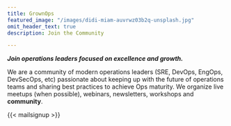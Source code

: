 ```yaml
---
title: GrownOps
featured_image: "/images/didi-miam-auvrwz03b2q-unsplash.jpg"
omit_header_text: true
description: Join the Community

---
```

**_Join operations leaders focused on excellence and growth._**

We are a community of modern operations leaders (SRE, DevOps, EngOps, DevSecOps, etc) passionate about keeping up with the future of operations teams and sharing best practices to achieve Ops maturity. We organize live meetups (when possible), webinars, newsletters, workshops and **community**.

{{< mailsignup >}}
